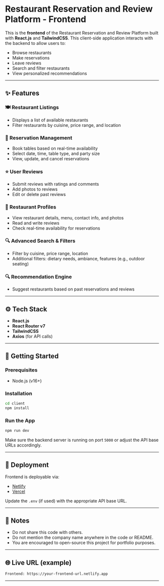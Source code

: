 # Restaurant Reservation and Review Platform - Frontend

This is the **frontend** of the Restaurant Reservation and Review Platform built with **React.js** and **TailwindCSS**. This client-side application interacts with the backend to allow users to:

* Browse restaurants
* Make reservations
* Leave reviews
* Search and filter restaurants
* View personalized recommendations

---

## ✨ Features

### 🍽️ Restaurant Listings

* Displays a list of available restaurants
* Filter restaurants by cuisine, price range, and location

### 📅 Reservation Management

* Book tables based on real-time availability
* Select date, time, table type, and party size
* View, update, and cancel reservations

### ⭐ User Reviews

* Submit reviews with ratings and comments
* Add photos to reviews
* Edit or delete past reviews

### 🏢 Restaurant Profiles

* View restaurant details, menu, contact info, and photos
* Read and write reviews
* Check real-time availability for reservations

### 🔍 Advanced Search & Filters

* Filter by cuisine, price range, location
* Additional filters: dietary needs, ambiance, features (e.g., outdoor seating)

### 🔍 Recommendation Engine

* Suggest restaurants based on past reservations and reviews

---

## ⚙️ Tech Stack

* **React.js**
* **React Router v7**
* **TailwindCSS**
* **Axios** (for API calls)

---

## 🚀 Getting Started

### Prerequisites

* Node.js (v16+)

### Installation

```bash
cd client
npm install
```

### Run the App

```bash
npm run dev
```

Make sure the backend server is running on port `5000` or adjust the API base URLs accordingly.

---

## 🔗 Deployment

Frontend is deployable via:

* [Netlify](https://www.netlify.com)
* [Vercel](https://vercel.com)

Update the `.env` (if used) with the appropriate API base URL.

---

## 📄 Notes

* Do not share this code with others.
* Do not mention the company name anywhere in the code or README.
* You are encouraged to open-source this project for portfolio purposes.

---

## 🌐 Live URL (example)

```bash
Frontend: https://your-frontend-url.netlify.app
```

---
